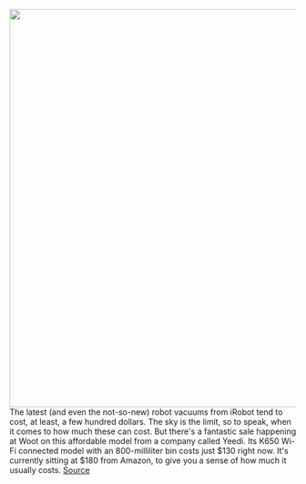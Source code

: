 <img src='https://cdn.vox-cdn.com/thumbor/j7BIWSe8feprvm-7WFz_x3Kw6y0=/0x0:1800x1200/1200x800/filters:focal(756x456:1044x744)/cdn.vox-cdn.com/uploads/chorus_image/image/70121642/yeedik650skittles.0.jpg' width='700px' /><br/>
The latest (and even the not-so-new) robot vacuums from iRobot tend to cost, at least, a few hundred dollars. The sky is the limit, so to speak, when it comes to how much these can cost. But there's a fantastic sale happening at Woot on this affordable model from a company called Yeedi. Its K650 Wi-Fi connected model with an 800-milliliter bin costs just $130 right now. It's currently sitting at $180 from Amazon, to give you a sense of how much it usually costs.
<a href='https://www.theverge.com/good-deals/2021/11/10/22772076/yeedi-robot-vacuum-ipad-pro-sennheiser-oneplus-woot-amazon-deal-sale'> Source <a/>